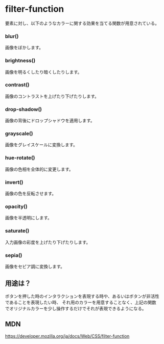 # filter-function

要素に対し、以下のようなカラーに関する効果を当てる関数が用意されている。

### blur()
画像をぼかします。

### brightness()
画像を明るくしたり暗くしたりします。

### contrast()
画像のコントラストを上げたり下げたりします。

### drop-shadow()
画像の背後にドロップシャドウを適用します。

### grayscale()
画像をグレイスケールに変換します。

### hue-rotate()
画像の色相を全体的に変更します。

### invert()
画像の色を反転させます。

### opacity()
画像を半透明にします。

### saturate()
入力画像の彩度を上げたり下げたりします。

### sepia()
画像をセピア調に変換します。

## 用途は？

ボタンを押した時のインタラクションを表現する時や、あるいはボタンが非活性であることを表現したい時、
それ用のカラーを用意することなく、上記の関数でオリジナルカラーを少し操作するだけでそれが表現できるようになる。

## MDN
https://developer.mozilla.org/ja/docs/Web/CSS/filter-function